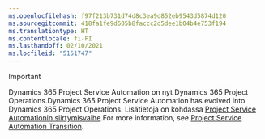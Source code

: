 ```yaml
---
ms.openlocfilehash: f97f213b731d74d8c3ea9d852eb9543d5874d120
ms.sourcegitcommit: 418fa1fe9d605b8faccc2d5dee1b04b4e753f194
ms.translationtype: HT
ms.contentlocale: fi-FI
ms.lasthandoff: 02/10/2021
ms.locfileid: "5151747"
---
```

> [!IMPORTANT]
> <span data-ttu-id="d3126-101">Dynamics 365 Project Service Automation on nyt Dynamics 365 Project Operations.</span><span class="sxs-lookup"><span data-stu-id="d3126-101">Dynamics 365 Project Service Automation has evolved into Dynamics 365 Project Operations.</span></span> <span data-ttu-id="d3126-102">Lisätietoja on kohdassa [Project Service Automationin siirtymisvaihe](https://dynamics.microsoft.com/en-us/project-service-automation/overview/).</span><span class="sxs-lookup"><span data-stu-id="d3126-102">For more information, see [Project Service Automation Transition](https://dynamics.microsoft.com/en-us/project-service-automation/overview/).</span></span>
